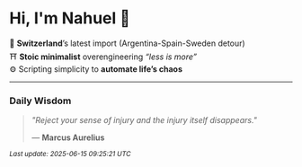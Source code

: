 # Hi, I'm Nahuel :tiger:

📍 **Switzerland**’s latest import (Argentina-Spain-Sweden detour)  
⛩️ **Stoic minimalist** overengineering *“less is more”*  
⚙️ Scripting simplicity to **automate life’s chaos**

---

### Daily Wisdom
> _"Reject your sense of injury and the injury itself disappears."_  
>
> — **Marcus Aurelius**

<sub>*Last update: 2025-06-15 09:25:21 UTC*</sub>

